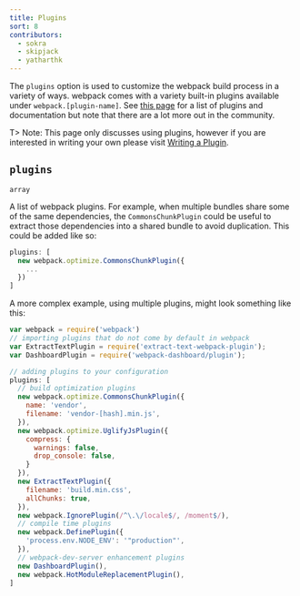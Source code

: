 ```yaml
---
title: Plugins
sort: 8
contributors:
  - sokra
  - skipjack
  - yatharthk
---
```


The `plugins` option is used to customize the webpack build process in a variety of ways. webpack comes with a variety built-in plugins available under `webpack.[plugin-name]`. See [this page](/plugins) for a list of plugins and documentation but note that there are a lot more out in the community.

T> Note: This page only discusses using plugins, however if you are interested in writing your own please visit [Writing a Plugin](/development/how-to-write-a-plugin/).


## `plugins`

`array`

A list of webpack plugins. For example, when multiple bundles share some of the same dependencies, the `CommonsChunkPlugin` could be useful to extract those dependencies into a shared bundle to avoid duplication. This could be added like so:

```js
plugins: [
  new webpack.optimize.CommonsChunkPlugin({
    ...
  })
]
```

A more complex example, using multiple plugins, might look something like this:

```js
var webpack = require('webpack')
// importing plugins that do not come by default in webpack
var ExtractTextPlugin = require('extract-text-webpack-plugin');
var DashboardPlugin = require('webpack-dashboard/plugin');

// adding plugins to your configuration
plugins: [
  // build optimization plugins
  new webpack.optimize.CommonsChunkPlugin({
    name: 'vendor',
    filename: 'vendor-[hash].min.js',
  }),
  new webpack.optimize.UglifyJsPlugin({
    compress: {
      warnings: false,
      drop_console: false,
    }
  }),
  new ExtractTextPlugin({
    filename: 'build.min.css',
    allChunks: true,
  }),
  new webpack.IgnorePlugin(/^\.\/locale$/, /moment$/),
  // compile time plugins
  new webpack.DefinePlugin({
    'process.env.NODE_ENV': '"production"',
  }),
  // webpack-dev-server enhancement plugins
  new DashboardPlugin(),
  new webpack.HotModuleReplacementPlugin(),
]
```

